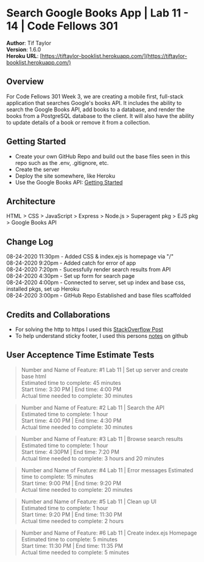 # Search Google Books App | Lab 11 - 14 | Code Fellows 301

**Author**: Tif Taylor  
**Version**: 1.6.0  
**Heroku URL**: [https://tiftaylor-booklist.herokuapp.com/](https://tiftaylor-booklist.herokuapp.com/)


## Overview
For Code Fellows 301 Week 3, we are creating a mobile first, full-stack application that searches Google's books API. It includes the ability to search the Google Books API, add books to a database, and render the books from a PostgreSQL database to the client. It will also have the ability to update details of a book or remove it from a collection.

## Getting Started
- Create your own GitHub Repo and build out the base files seen in this repo such as the .env, .gitignore, etc.
- Create the server
- Deploy the site somewhere, like Heroku
- Use the Google Books API: [Getting Started](https://developers.google.com/books/docs/v1/getting_started)


## Architecture
HTML > CSS > JavaScript > Express > Node.js > Superagent pkg > EJS pkg > Google Books API


## Change Log
08-24-2020 11:30pm - Added CSS & index.ejs is homepage via "/"  
08-24-2020 9:20pm - Added catch for error of app  
08-24-2020 7:20pm - Sucessfully render search results from API    
08-24-2020 4:30pm - Set up form for search page  
08-24-2020 4:00pm - Connected to server, set up index and base css, installed pkgs, set up Heroku  
08-24-2020 3:00pm - GitHub Repo Established and base files scaffolded     

## Credits and Collaborations
<!-- Give credit (and a link) to other people or resources that helped you build this application. -->
- For solving the http to https I used this [StackOverflow Post](https://stackoverflow.com/questions/5491196/rewriting-http-url-to-https-using-regular-expression-and-javascript/5491311)
- To help understand sticky footer, I used this persons [notes](https://philipwalton.github.io/solved-by-flexbox/demos/sticky-footer/) on github


## User Acceptence Time Estimate Tests
>Number and Name of Feature: #1 Lab 11 | Set up server and create base html    
>Estimated time to complete: 45 minutes       
>Start time: 3:30 PM | End time: 4:00 PM        
>Actual time needed to complete: 30 minutes     

>Number and Name of Feature: #2 Lab 11 | Search the API    
>Estimated time to complete: 1 hour      
>Start time: 4:00 PM | End time: 4:30 PM      
>Actual time needed to complete: 30 minutes   

>Number and Name of Feature: #3 Lab 11 | Browse search results      
>Estimated time to complete: 1 hour        
>Start time: 4:30PM | End time: 7:20 PM        
>Actual time needed to complete: 3 hours and 20 minutes   

>Number and Name of Feature: #4 Lab 11 | Error messages 
>Estimated time to complete: 15 minutes    
>Start time: 9:00 PM | End time: 9:20 PM    
>Actual time needed to complete: 20 minutes

>Number and Name of Feature: #5 Lab 11 | Clean up UI  
>Estimated time to complete: 1 hour       
>Start time: 9:20 PM | End time: 11:30 PM        
>Actual time needed to complete:  2 hours  

>Number and Name of Feature: #6 Lab 11 | Create index.ejs Homepage   
>Estimated time to complete: 5 minutes         
>Start time: 11:30 PM | End time: 11:35 PM          
>Actual time needed to complete: 5 minutes    